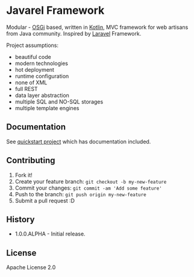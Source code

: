 # Javarel Framework

Modular - [OSGi](https://www.osgi.org) based, written in [Kotlin](https://kotlinlang.org), MVC framework for web artisans from Java community.
Inspired by [Laravel](https://laravel.com) Framework.

Project assumptions:

* beautiful code
* modern technologies
* hot deployment
* runtime configuration
* none of XML
* full REST
* data layer abstraction
* multiple SQL and NO-SQL storages
* multiple template engines

## Documentation

See [quickstart project](https://github.com/neva-dev/javarel-quickstart) which has documentation included.

## Contributing

1. Fork it!
2. Create your feature branch: `git checkout -b my-new-feature`
3. Commit your changes: `git commit -am 'Add some feature'`
4. Push to the branch: `git push origin my-new-feature`
5. Submit a pull request :D

## History

* 1.0.0.ALPHA - Initial release.

## License

Apache License 2.0